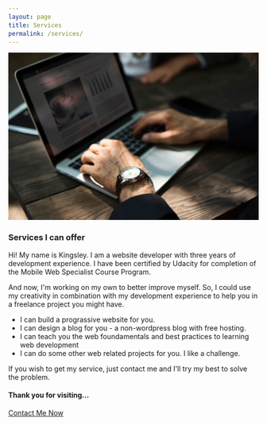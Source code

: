 ```yaml
---
layout: page
title: Services
permalink: /services/
---
```


<img src="/static/services.jpg" alt="I offer freelance services">

### Services I can offer

Hi! My name is Kingsley. I am a website developer with three years of development experience. I have been certified by Udacity for completion of the  Mobile Web Specialist Course Program.

And now, I'm working on my own to better improve myself. So, I could use my creativity in combination with my development experience to help you in a freelance project you might have.

 * I can build a prograssive website for you.
 * I can design a blog for you - a non-wordpress blog with free hosting.
 * I can teach you the web foundamentals and best practices to learning web development
 * I can do some other web related projects for you. I like a challenge. 

If you wish to get my service, just contact me and I'll try my best to solve the problem.

#### Thank you for visiting...

<a href="contact">Contact Me Now</a>


